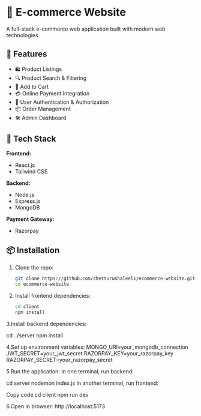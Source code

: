 # 🛒 E-commerce Website

A full-stack e-commerce web application built with modern web technologies.

## 🚀 Features

- 🛍️ Product Listings
- 🔍 Product Search & Filtering
- 🧺 Add to Cart
- 💳 Online Payment Integration
- 🔐 User Authentication & Authorization
- 📦 Order Management
- 🛠️ Admin Dashboard

## 🧰 Tech Stack

**Frontend:**
- React.js
- Tailwind CSS

**Backend:**
- Node.js
- Express.js
- MongoDB

**Payment Gateway:**
- Razorpay

## 📦 Installation

1. Clone the repo:
   ```bash
   git clone https://github.com/chetturuKhaleel1/ecommerce-website.git
   cd ecommerce-website

2. Install frontend dependencies:
   ```bash
   cd client
   npm install


3.Install backend dependencies:

cd ../server
npm install

4.Set up environment variables:
MONGO_URI=your_mongodb_connection
JWT_SECRET=your_jwt_secret
RAZORPAY_KEY=your_razorpay_key
RAZORPAY_SECRET=your_razorpay_secret


5.Run the application:
In one terminal, run backend:


cd server
nodemon index.js
In another terminal, run frontend:


Copy code
cd client
npm run dev

6.Open in browser:
http://localhost:5173

